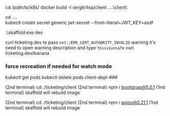 cd /path/to/k8s/
docker build -t sergkritsa/client ..\..\client\

cd ..\..\
kubectl create secret generic jwt-secret --from-literal=JWT_KEY=asdf

.\skaffold.exe dev

curl ticketing.dev
to pass `net::ERR_CERT_AUTHORITY_INVALID` warning it's need to open warning description and type `thisisunsafe`
curl ticketing.dev/banana

### force recreation if needed for watch mode
kubectl get pods
kubectl delete pods client-depl-###

(2nd terminal) cd ./ticketing/client
(2nd terminal) npm i bootstrap@5.0.1
(1nd terminal) skaffold will rebuild image

(2nd terminal) cd ./ticketing/client
(2nd terminal) npm i axios@0.21.1
(1nd terminal) skaffold will rebuild image

